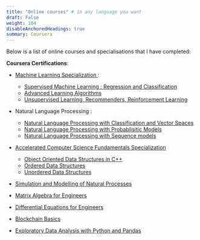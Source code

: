 ```yaml
---
title: "Online courses" # in any language you want
draft: False
weight: 104
disableAnchoredHeadings: true
summary: Coursera
---
```


Below is a list of online courses and specialisations that I have completed:

**Coursera Certifications**: 
* [Machine Learning Specialization ](https://www.coursera.org/account/accomplishments/specialization/certificate/2DT8QV9TEHQY) :
    * [Supervised Machine Learning : Regression and Classification](https://www.coursera.org/account/accomplishments/certificate/8RSG2CBD68S8)
    * [Advanced Learning Algorithms](https://www.coursera.org/account/accomplishments/certificate/AM3Q4TWVW6VN)
    * [Unsupervised Learning, Recommenders, Reinforcement Learning](https://www.coursera.org/account/accomplishments/certificate/UWWYBZGYTZ99)

* Natural Language Processing :
    * [Natural Language Processing with Classification and Vector Spaces](https://www.coursera.org/account/accomplishments/certificate/FZCMMRSMHQ88)
    * [Natural Language Processing with Probablisitic Models](https://www.coursera.org/account/accomplishments/certificate/WQZDWBENNUNS)
    * [Natural Language Processing with Sequence models ](https://www.coursera.org/account/accomplishments/certificate/B9M79RX8VQ7W)

* [Accelerated Computer Science Fundamentals Specialization ](https://www.coursera.org/account/accomplishments/specialization/certificate/KSVQNC3U7EUM)
    * [Object Oriented Data Structures in C++](https://www.coursera.org/account/accomplishments/certificate/3RE7PXU9NWAT)
    * [Ordered Data Structures](https://www.coursera.org/account/accomplishments/certificate/DNPAVVH97X4U)
    * [Unordered Data Structures](https://www.coursera.org/account/accomplishments/certificate/HX6L4SZZ3XRS)

* [Simulation and Modelling of Natural Processes ](https://www.coursera.org/account/accomplishments/certificate/N8FMZ58M22T2)

* [Matrix Algebra for Engineers ](https://www.coursera.org/account/accomplishments/certificate/53PDCQ93WYHJ)
* [Differential Equations for Engineers](https://www.coursera.org/account/accomplishments/certificate/GUSLAGXU5XSM)

* [Blockchain Basics](https://www.coursera.org/account/accomplishments/certificate/NHR94A7XFEM3)
* [Exploratory Data Analysis with Python and Pandas](https://www.coursera.org/account/accomplishments/certificate/NHR94A7XFEM3)